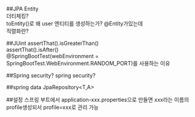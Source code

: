 ##JPA
Entity  
더티체킹?  
toEntity()로 왜 user 엔티티를 생성하는가? @Entity가있는데  
직렬화란?  

##JUint
assertThat().isGreaterThan()  
assertThat().isAfter()  
@SpringBootTest(webEnvironment = SpringBootTest.WebEnvironment.RANDOM_PORT)를 사용하는 이유  

##Spring security?
spring security?  

##spring data
JpaRepository<T,A>  

##설정
스프링 부트에서 application-xxx.properties으로 만들면 xxx라는 이름의 profile생성되서 profile=xxx로 관리 가능  